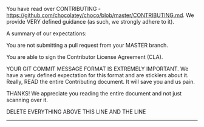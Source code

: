 You have read over CONTRIBUTING - https://github.com/chocolatey/choco/blob/master/CONTRIBUTING.md. We provide VERY defined guidance (as such, we strongly adhere to it).

A summary of our expectations:

You are not submitting a pull request from your MASTER branch.

You are able to sign the Contributor License Agreement (CLA).

YOUR GIT COMMIT MESSAGE FORMAT IS EXTREMELY IMPORTANT. We have a very defined expectation for this format and are sticklers about it. Really, READ the entire Contributing document. It will save you and us pain.


THANKS! We appreciate you reading the entire document and not just scanning over it.

DELETE EVERYTHING ABOVE THIS LINE AND THE LINE
___
